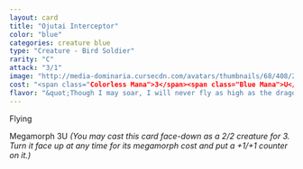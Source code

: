 ```yaml
---
layout: card
title: "Ojutai Interceptor"
color: "blue"
categories: creature blue
type: "Creature - Bird Soldier"
rarity: "C"
attack: "3/1"
image: "http://media-dominaria.cursecdn.com/avatars/thumbnails/68/408/200/283/635618478730767095.png"
cost: "<span class="Colorless Mana">3</span><span class="Blue Mana">U</span>"
flavor: "&quot;Though I may soar, I will never fly as high as the dragons.&quot;"
---
```


Flying

Megamorph <span class="tip mana-icon mana-colorless-03" title="3 Colorless Mana">3</span><span class="tip mana-icon mana-blue" title="1 Blue Mana">U</span> <em>(You may cast this card face-down as a 2/2 creature for <span class="tip mana-icon mana-colorless-03" title="3 Colorless Mana">3</span>. Turn it face up at any time for its megamorph cost and put a +1/+1 counter on it.)</em>
